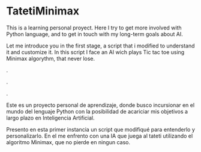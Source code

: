 # TatetiMinimax

This is a learning personal proyect. Here I try to get more involved with Python language, and to get in touch with my long-term goals about AI.

Let me introduce you in the first stage, a script that i modified to understand it and customize it. In this script I face an AI wich plays Tic tac toe using Minimax algorythm, that never lose.

.

.

.

Este es un proyecto personal de aprendizaje, donde busco incursionar en el mundo del lenguaje Python con la posibilidad de acariciar mis objetivos a largo plazo en Inteligencia Artificial.

Presento en esta primer instancia un script que modifiqué para entenderlo y personalizarlo. En el me enfrento con una IA que juega al tateti utilizando el algoritmo Minimax, que no pierde en ningun caso.
